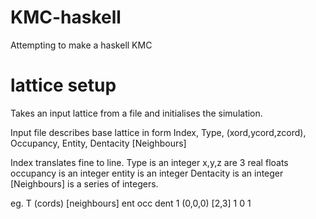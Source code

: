 # KMC-haskell
Attempting to make a haskell KMC

# lattice setup

Takes an input lattice from a file and initialises the simulation.

Input file describes base lattice in form
Index, Type, (xord,ycord,zcord), Occupancy, Entity, Dentacity [Neighbours]

Index translates fine to line.
Type is an integer
x,y,z are 3 real floats
occupancy is an integer
entity is an integer
Dentacity is an integer
[Neighbours] is a series of integers.

eg.
T (cords) [neighbours] ent occ dent
1 (0,0,0) [2,3] 1 0 1 
